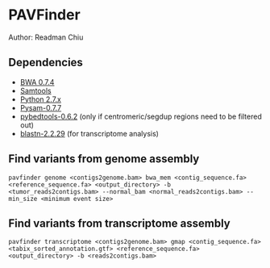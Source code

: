 # PAVFinder

Author: Readman Chiu

## Dependencies

* [BWA 0.7.4](http://sourceforge.net/projects/bio-bwa/files/)
* [Samtools](http://sourceforge.net/projects/samtools/files/samtools/)
* [Python 2.7.x](https://www.python.org/downloads/)
* [Pysam-0.7.7](https://github.com/pysam-developers/pysam)
* [pybedtools-0.6.2](http://pythonhosted.org/pybedtools/) (only if centromeric/segdup regions need to be filtered out)
* [blastn-2.2.29](ftp://ftp.ncbi.nlm.nih.gov/blast/executables/blast+/2.2.29/) (for transcriptome analysis)

## Find variants from genome assembly

```
pavfinder genome <contigs2genome.bam> bwa_mem <contig_sequence.fa> <reference_sequence.fa> <output_directory> -b <tumor_reads2contigs.bam> --normal_bam <normal_reads2contigs.bam> --min_size <minimum event size>
```

## Find variants from transcriptome assembly

```
pavfinder transcriptome <contigs2genome.bam> gmap <contig_sequence.fa> <tabix_sorted_annotation.gtf> <reference_sequence.fa> <output_directory> -b <reads2contigs.bam> 
```

